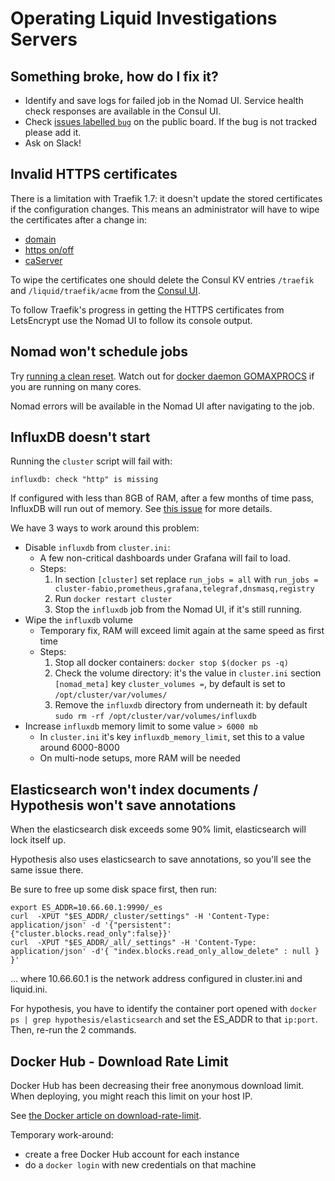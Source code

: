 # Operating Liquid Investigations Servers

## Something broke, how do I fix it?
* Identify and save logs for failed job in the Nomad UI. Service health check responses are available in the Consul UI.
* Check [issues labelled `bug`](https://github.com/orgs/liquidinvestigations/projects/1?card_filter_query=label%3Abug#card-29263439) on the public board. If the bug is not tracked please add it.
* Ask on Slack!

[issues labelled `bug`]: https://github.com/orgs/liquidinvestigations/projects/1?card_filter_query=label%3Abug

## Invalid HTTPS certificates
There is a limitation with Traefik 1.7: it doesn't update the stored certificates if the configuration changes. This means an administrator will have to wipe the certificates after a change in:

- [domain](https://github.com/liquidinvestigations/node/blob/20ece5af24e17e0321265b5abc683455a9a2225c/examples/liquid.ini#L12)
- [https on/off](https://github.com/liquidinvestigations/node/blob/20ece5af24e17e0321265b5abc683455a9a2225c/examples/liquid.ini#L88)
- [caServer](https://github.com/liquidinvestigations/node/blob/20ece5af24e17e0321265b5abc683455a9a2225c/examples/liquid.ini#L92)

To wipe the certificates one should delete the Consul KV entries `/traefik` and `/liquid/traefik/acme` from the [Consul UI](https://github.com/liquidinvestigations/node/blob/20ece5af24e17e0321265b5abc683455a9a2225c/examples/liquid.ini#L3).

To follow Traefik's progress in getting the HTTPS certificates from LetsEncrypt use the Nomad UI to follow its console output.

## Nomad won't schedule jobs

Try [running a clean reset](https://github.com/liquidinvestigations/docs/wiki/Maintenance#clean-reset). Watch out for [docker daemon GOMAXPROCS](https://github.com/liquidinvestigations/cluster/blob/474f0fd4910bee7e70a1ad09771f9c8033d7d63e/examples/registry-systemd-override.conf#L3) if you are running on many cores.

Nomad errors will be available in the Nomad UI after navigating to the job.

## InfluxDB doesn't start

Running the `cluster` script will fail with:

    influxdb: check "http" is missing


If configured with less than 8GB of RAM, after a few months of time pass, InfluxDB will run out of memory. See [this issue](https://github.com/liquidinvestigations/cluster/issues/125#issuecomment-819422765) for more details.

We have 3 ways to work around this problem:
- Disable `influxdb` from `cluster.ini`:
  - A few non-critical dashboards under Grafana will fail to load.
  - Steps:
    1. In section `[cluster]` set replace `run_jobs = all` with `run_jobs = cluster-fabio,prometheus,grafana,telegraf,dnsmasq,registry`
    2. Run `docker restart cluster`
    3. Stop the `influxdb` job from the Nomad UI, if it's still running.
- Wipe the `influxdb` volume
  - Temporary fix, RAM will exceed limit again at the same speed as first time
  - Steps:
    1. Stop all docker containers: `docker stop $(docker ps -q)`
    2. Check the volume directory: it's the value in `cluster.ini` section `[nomad_meta]` key `cluster_volumes =`, by default is set to `/opt/cluster/var/volumes/`
    3. Remove the `influxdb` directory from underneath it: by default `sudo rm -rf /opt/cluster/var/volumes/influxdb`
- Increase `influxdb` memory limit to some value `> 6000 mb`
  - In `cluster.ini` it's key `influxdb_memory_limit`, set this to a value around 6000-8000
  - On multi-node setups, more RAM will be needed

## Elasticsearch won't index documents / Hypothesis won't save annotations

When the elasticsearch disk exceeds some 90% limit, elasticsearch will lock itself up.

Hypothesis also uses elasticsearch to save annotations, so you'll see the same issue there.

Be sure to free up some disk space first, then run:

```
export ES_ADDR=10.66.60.1:9990/_es
curl  -XPUT "$ES_ADDR/_cluster/settings" -H 'Content-Type: application/json' -d '{"persistent":{"cluster.blocks.read_only":false}}'
curl  -XPUT "$ES_ADDR/_all/_settings" -H 'Content-Type: application/json' -d'{ "index.blocks.read_only_allow_delete" : null } }'
```

... where 10.66.60.1 is the network address configured in cluster.ini and liquid.ini.


For hypothesis, you have to identify the container port opened with `docker ps | grep hypothesis/elasticsearch` and set the ES_ADDR to that `ip:port`. Then, re-run the 2 commands.

## Docker Hub - Download Rate Limit 

Docker Hub has been decreasing their free anonymous download limit. When deploying, you might reach this limit on your host IP.

See [the Docker article on download-rate-limit](https://docs.docker.com/docker-hub/download-rate-limit/).

Temporary work-around:
- create a free Docker Hub account for each instance
- do a `docker login` with new credentials on that machine